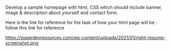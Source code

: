 Develop a sample homepage with html, CSS which should include banner, image & description about yourself
and contact form.

Here is the link for reference for the task of how your html page will be :
follow this link for reference

https://superdevresources.com/wp-content/uploads/2021/01/right-resume-screenshot.png
